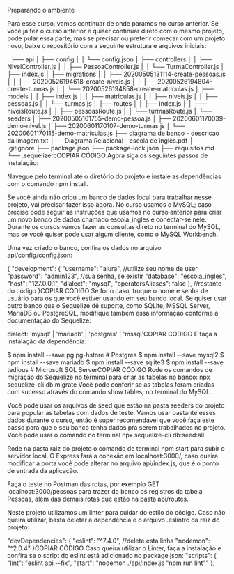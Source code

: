 Preparando o ambiente

Para esse curso, vamos continuar de onde paramos no curso anterior. Se você já fez o curso anterior e quiser continuar direto com o mesmo projeto, pode pular essa parte; mas se precisar ou preferir começar com um projeto novo, baixe o repositório com a seguinte estrutura e arquivos iniciais:

.
├── api
│   ├── config
│   │   └── config.json
│   ├── controllers
│   │   ├── NivelController.js
│   │   ├── PessoaController.js
│   │   └── TurmaController.js
│   ├── index.js
│   ├── migrations
│   │   ├── 20200505131114-create-pessoas.js
│   │   ├── 20200526194618-create-niveis.js
│   │   ├── 20200526194804-create-turmas.js
│   │   └── 20200526194858-create-matriculas.js
│   ├── models
│   │   ├── index.js
│   │   ├── matriculas.js
│   │   ├── niveis.js
│   │   ├── pessoas.js
│   │   └── turmas.js
│   ├── routes
│   │   ├── index.js
│   │   ├── niveisRoute.js
│   │   ├── pessoasRoute.js
│   │   └── turmasRoute.js
│   └── seeders
│       ├── 20200505161755-demo-pessoa.js
│       ├── 20200601170039-demo-nivel.js
│       ├── 20200601170107-demo-turmas.js
│       └── 20200601170115-demo-matriculas.js
├── diagrama de banco - descricao da imagem.txt
├── Diagrama Relacional - escola de inglês.pdf
├── .gitignore
├── package.json
├── package-lock.json
├── requisitos.md
└── .sequelizercCOPIAR CÓDIGO
Agora siga os seguintes passos de instalação:

Navegue pelo terminal até o diretório do projeto e instale as dependências com o comando npm install.

Se você ainda não criou um banco de dados local para trabalhar nesse projeto, vai precisar fazer isso agora. No curso usamos o MySQL; caso precise pode seguir as instruções que usamos no curso anterior para criar um novo banco de dados chamado escola_ingles e conectar-se nele. Durante os cursos vamos fazer as consultas direto no terminal do MySQL, mas se você quiser pode usar algum cliente, como o MySQL Workbench.

Uma vez criado o banco, confira os dados no arquivo api/config/config.json:

{
 "development": {
   "username": "alura",  //utilize seu nome de user
   "password": "admin123", //sua senha, se existir
   "database": "escola_ingles",
   "host": "127.0.0.1",
   "dialect": "mysql",
   "operatorsAliases": false
 },
//restante do código
}COPIAR CÓDIGO
Se for o caso, troque o nome e senha de usuário para os que você estiver usando em seu banco local. Se quiser usar outro banco que o Sequelize dê suporte, como SQLite, MSSQL Server, MariaDB ou PostgreSQL, modifique também essa informação conforme a documentação do Sequelize:

dialect: 'mysql' | 'mariadb' | 'postgres' | 'mssql'COPIAR CÓDIGO
E faça a instalação da dependência:

$ npm install --save pg pg-hstore # Postgres
$ npm install --save mysql2
$ npm install --save mariadb
$ npm install --save sqlite3
$ npm install --save tedious # Microsoft SQL ServerCOPIAR CÓDIGO
Rode os comandos de migração do Sequelize no terminal para criar as tabelas no banco: npx sequelize-cli db:migrate Você pode conferir se as tabelas foram criadas com sucesso através do comando show tables; no terminal do MySQL.

Você pode usar os arquivos de seed que estão na pasta seeders do projeto para popular as tabelas com dados de teste. Vamos usar bastante esses dados durante o curso, então é super recomendável que você faça este passo para que o seu banco tenha dados pra serem trabalhados no projeto. Você pode usar o comando no terminal npx sequelize-cli db:seed:all.

Rode na pasta raiz do projeto o comando de terminal npm start para subir o servidor local. O Express fará a conexão em localhost:3000/, caso queira modificar a porta você pode alterar no arquivo api/index.js, que é o ponto de entrada da aplicação.

Faça o teste no Postman das rotas, por exemplo GET localhost:3000/pessoas para trazer do banco os registros da tabela Pessoas, além das demais rotas que estão na pasta api/routes.

Neste projeto utilizamos um linter para cuidar do estilo do código. Caso não queira utilizar, basta deletar a dependência e o arquivo .eslintrc da raiz do projeto:

 "devDependencies": {
   "eslint": "^7.4.0", //delete esta linha
   "nodemon": "^2.0.4"
 }COPIAR CÓDIGO
Caso queira utilizar o Linter, faça a instalação e confira se o script do eslint está adicionado no package.json: "scripts": { "lint": "eslint api --fix", "start": "nodemon ./api/index.js "npm run lint"" },